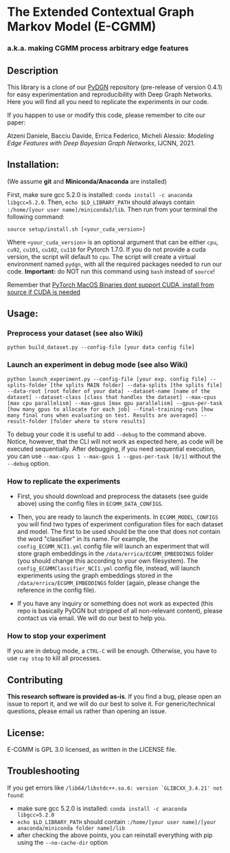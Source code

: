 # The Extended Contextual Graph Markov Model (E-CGMM)
### a.k.a. making CGMM process arbitrary edge features

## Description
This library is a clone of our [PyDGN](https://github.com/diningphil/PyDGN) repository (pre-release of version 0.4.1) for easy experimentation and reproducibility with Deep Graph Networks.
Here you will find all you need to replicate the experiments in our code.

If you happen to use or modify this code, please remember to cite our paper:

Atzeni Daniele, Bacciu Davide, Errica Federico, Micheli Alessio: *Modeling Edge Features with Deep Bayesian Graph Networks*, IJCNN, 2021.

## Installation:
(We assume **git** and **Miniconda/Anaconda** are installed)

First, make sure gcc 5.2.0 is installed: ``conda install -c anaconda libgcc=5.2.0``. Then, ``echo $LD_LIBRARY_PATH`` should always contain ``:/home/[your user name]/miniconda3/lib``. Then run from your terminal the following command:

    source setup/install.sh [<your_cuda_version>]

Where `<your_cuda_version>` is an optional argument that can be either `cpu`, `cu92`, `cu101`, `cu102`, `cu110` for Pytorch 1.7.0. If you do not provide a cuda version, the script will default to `cpu`. The script will create a virtual environment named `pydgn`, with all the required packages needed to run our code. **Important:** do NOT run this command using `bash` instead of `source`!

Remember that [PyTorch MacOS Binaries dont support CUDA, install from source if CUDA is needed](https://pytorch.org/get-started/locally/)

## Usage:

### Preprocess your dataset (see also Wiki)
    python build_dataset.py --config-file [your data config file]

### Launch an experiment in debug mode (see also Wiki)
    python launch_experiment.py --config-file [your exp. config file] --splits-folder [the splits MAIN folder] --data-splits [the splits file] --data-root [root folder of your data] --dataset-name [name of the dataset] --dataset-class [class that handles the dataset] --max-cpus [max cpu parallelism] --max-gpus [max gpu parallelism] --gpus-per-task [how many gpus to allocate for each job] --final-training-runs [how many final runs when evaluating on test. Results are averaged] --result-folder [folder where to store results]

To debug your code it is useful to add `--debug` to the command above. Notice, however, that the CLI will not work as expected here, as code will be executed sequentially. After debugging, if you need sequential execution, you can use `--max-cpus 1 --max-gpus 1 --gpus-per-task [0/1]` without the `--debug` option.  

### How to replicate the experiments
- First, you should download and preprocess the datasets (see guide above) using the config files in `ECGMM_DATA_CONFIGS`.

- Then, you are ready to launch the experiments. In `ECGMM_MODEL_CONFIGS` you will find two types of experiment configuration files for each dataset and model. The first to be used should be the one that does not contain the word "classifier" in its name. For example, the `config_ECGMM_NCI1.yml` config file will launch an experiment that will store graph embeddings in the `/data/errica/ECGMM_EMBEDDINGS` folder (you should change this according to your own filesystem). The `config_ECGMMClassifier_NCI1.yml` config file, instead, will launch experiments using the graph embeddings stored in the `/data/errica/ECGMM_EMBEDDINGS` folder (again, please change the reference in the config file).

- If you have any inquiry or something does not work as expected (this repo is basically PyDGN but stripped of all non-relevant content), please contact us via email. We will do our best to help you.

### How to stop your experiment
If you are in debug mode, a `CTRL-C` will be enough. Otherwise, you have to use `ray stop` to kill all processes.

## Contributing
**This research software is provided as-is**.
If you find a bug, please open an issue to report it, and we will do our best to solve it. For generic/technical questions, please email us rather than opening an issue.

## License:
E-CGMM is GPL 3.0 licensed, as written in the LICENSE file.

## Troubleshooting

If you get errors like ``/lib64/libstdc++.so.6: version `GLIBCXX_3.4.21' not found``:
* make sure gcc 5.2.0 is installed: ``conda install -c anaconda libgcc=5.2.0``
* ``echo $LD_LIBRARY_PATH`` should contain ``:/home/[your user name]/[your anaconda/miniconda folder name]/lib``
* after checking the above points, you can reinstall everything with pip using the ``--no-cache-dir`` option

